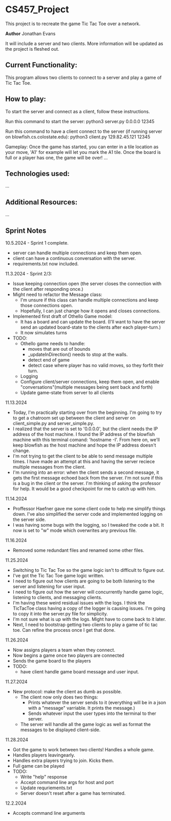 # CS457_Project
This project is to recreate the game Tic Tac Toe over a network.

**Author**
Jonathan Evans

It will include a server and two clients. More information will be updated as the project 
is fleshed out.

## **Current Functionality:**
This program allows two clients to connect to a server and play a game of Tic Tac Toe.

## **How to play:**
To start the server and connect as a client, follow these instructions.

Run this command to start the server:
    python3 server.py 0.0.0.0 12345

Run this command to have a client connect to the server (if running server on blowfish.cs.colostate.edu):
    python3 client.py 129.82.45.121 12345 

Gameplay:
    Once the game has started, you can enter in a tile location as your move, 'A1' for example will let you mark the A1 tile.
    Once the board is full or a player has one, the game will be over!
...
## **Technologies used:**
...
## **Additional Resources:**
...

## **Sprint Notes**
10.5.2024 - Sprint 1 complete.
- server can handle multiple connections and keep them open.
- client can have a continuous conversation with the server.
- requirements.txt now included.

11.3.2024 - Sprint 2/3:
- Issue keeping connection open (the server closes the connection with the client after responding once.)
- Might need to refactor the Message class:
    - I'm unsure if this class can handle multiple connections and keep those connections open.
    - Hopefully, I can just change how it opens and closes connections.
- Implemented first draft of Othello Game model:
    - It has a board and can update the board. (I'll want to have the server send an updated board-state to the clients after each player-turn.)
    - It now simulates turns
- TODO:
    - Othello game needs to handle:
        - moves that are out of bounds
        - _updateInDirection() needs to stop at the walls.
        - detect end of game
        - detect case where player has no valid moves, so they forfit their turn.
    - Logging
    - Configure client/server connections, keep them open, and enable "conversations"(multiple messages being sent back and forth)
    - Update game-state from server to all clients

11.13.2024
- Today, I'm practically starting over from the beginning. I'm going to try to get a chatroom set up between the client and server on client_simple.py and server_simple.py.
- I realized that the server is set to '0.0.0.0', but the client needs the IP address of the host machine. I found the IP address of the blowfish machine with this terminal comand: 'hostname -I'. From here on, we'll keep blowfish as the host machine and hope the IP address doesn't change.
- I'm not trying to get the client to be able to send message multiple times. I have made an attempt at this and having the server reciece multiple messages from the client.
- I'm running into an error: when the client sends a second message, it gets the first message echoed back from the server. I'm not sure if this is a bug in the client or the server. I'm thinking of asking the professor for help. It would be a good checkpoint for me to catch up with him.

11.14.2024
- Proffessor Haefner gave me some client code to help me simplify things down. I've also simplified the server code and implemented logging on the server side.
- I was having some bugs with the logging, so I tweaked the code a bit. It now is set to "w" mode which overwrites any previous file.

11.16.2024
- Removed some redundant files and renamed some other files.

11.25.2024
- Switching to Tic Tac Toe so the game logic isn't to difficult to figure out.
- I've got the Tic Tac Toe game logic written.
- I need to figure out how clients are going to be both listening to the server and listening for user input.
- I need to figure out how the server will concurrently handle game logic, listening to clients, and messaging clients.
- I'm having these weird residual issues with the logs. I think the TicTacToe class having a copy of the logger is causing issues. I'm going to copy it into the server.py file for simplicity.
- I'm not sure what is up with the logs. Might have to come back to it later.
- Next, I need to bootstrap getting two clients to play a game of tic tac toe. Can refine the process once I get that done.

11.26.2024
- Now assigns players a team when they connect.
- Now begins a game once two players are connected
- Sends the game board to the players
- TODO:
    - have client handle game board message and user input.

11.27.2024
- New protocol: make the client as dumb as possible.
    - The client now only does two things:
        - Prints whatever the server sends to it (everything will be in a json with a "message" varriable. It prints the message.)
        - Sends whatever input the user types into the terminal to ther server.
    - The server will handle all the game logic as well as format the messages to be displayed client-side.

11.28.2024
- Got the game to work between two clients! Handles a whole game.
- Handles players leavingearly.
- Handles extra players trying to join. Kicks them.
- Full game can be played
- TODO:
    - Write "help" response
    - Accept command line args for host and port
    - Update requriements.txt
    - Server doesn't reset after a game has terminated.

12.2.2024
- Accepts command line arguments
